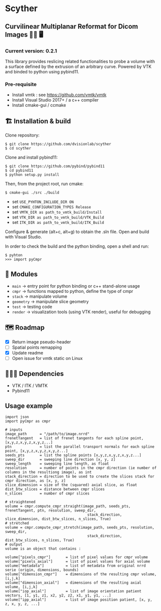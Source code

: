 # Scyther
## Curvilinear Multiplanar Reformat for Dicom Images :man_health_worker: :desktop_computer:	
### Current version: 0.2.1

This library provides reslicing related functionalities to probe a volume with a surface defined by the extrusion of an arbitrary curve.
Powered by VTK and binded to python using pybind11. 

### Pre-requisite
- Install vmtk : see https://github.com/vmtk/vmtk
- Install Visual Studio 2017+ / a c++ compiler
- Install cmake-gui / ccmake

## :building_construction: Installation & build 

Clone repository:

    $ git clone https://github.com/dvisionlab/scyther
    $ cd scyther

Clone and install pybind11:  

    $ git clone https://github.com/pybind/pybind11
    $ cd pybind11
    $ python setup.py install

Then, from the project root, run cmake:  
    
    $ cmake-gui ./src ./build

- set `USE_PYHTON_INCLUDE_DIR ON`
- set `CMAKE_CONFIGURATION_TYPES Release`
- set `VMTK_DIR as path_to_vmtk_build/Install`
- set `VTK_DIR as path_to_vmtk_build/VTK_Build`
- set `ITK_DIR as path_to_vmtk_build/ITK_Build`

Configure & generate (alt+c, alt+g) to obtain the .sln file.
Open and build with Visual Studio.

In order to check the build and the python binding, open a shell and run:  
    
    $ pyhton
    >>> import pyCmpr

## :open_file_folder: Modules 
- `main` -> entry point for python binding or c++ stand-alone usage
- `cmpr` -> functions mapped to python, define the type of cmpr
- `stack` -> manipulate volume 
- `geometry` -> manipulate slice geometry
- `test` -> testing code
- `render` -> visualization tools (using VTK render), useful for debugging

## :world_map: Roadmap 
- [x] Return image pseudo-header
- [ ] Spatial points remapping
- [x] Update readme
- [ ] Open issue for vmtk static on Linux

## :family_man_woman_boy: Dependencies 
- VTK / ITK / VMTK
- Pybind11

## Usage example 
    import json
    import pyCmpr as cmpr

    # inputs
    image_path      = "/path/to/image.nrrd"
    frenetTangent   = list of frenet tangents for each spline point, [x,y,z,x,y,z,x,y,z...]
    ptn             = list the parallel transport normals for each spline point, [x,y,z,x,y,z,x,y,z...]
    seeds_pts       = list the spline points [x,y,z,x,y,z,x,y,z...]
    sweep_dir       = sweeping line direction [x, y, z]
    sweep_length    = sweeping line length, as float 
    resolution      = number of points in the cmpr direction (ie number of columns in the resultiong image), as int 
    stack_direction = direction to be used to create the slices stack for cmpr direction, as [x, y, z]
    slice_dimension = size of the (squared) axial slice, as float
    dist_btw_slices = distance between cmpr slices
    n_slices        = number of cmpr slices

    # straightened
    volume = cmpr.compute_cmpr_straight(image_path, seeds_pts, frenetTangent, ptn, resolution, sweep_dir,
                                          stack_direction, slice_dimension, dist_btw_slices, n_slices, True)
    # stretched
    volume = cmpr.compute_cmpr_stretch(image_path, seeds_pts, resolution, sweep_dir,
                                          stack_direction, dist_btw_slices, n_slices, True)
    # output
    volume is an object that contains : 

    volume["pixels_cmpr"]       = list of pixel values for cmpr volume
    volume["pixels_axial"]      = list of pixel values for axial volume
    volume["metadata"]          = list of metadata from original nrrd serie (origin, dimensions, bounds)
    volume["dimension_cmpr"]    = dimensions of the resulting cmpr volume, [i,j,k]
    volume["dimension_axial"]   = dimensions of the resulting axial volume, [i,j,k]
    volume["iop_axial"]         = list of image orientation patient vectors, [1, y1, z1, x2, y2, z2, x1, y1, y1, ...]
    volume["ipp_axial"]         = list of image position patient, [x, y, z, x, y, z, ...]
